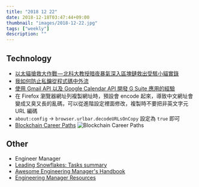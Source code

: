 ```yaml
---
title: "2018 12 22"
date: 2018-12-18T03:47:44+09:00
thumbnail: "images/2018-12-22.jpg"
tags: ["weekly"]
description: ""
---
```


## Technology

* [以太貓搶救大作戰 — 北科大教授暗夜暴氣深入區塊鏈救出受駭小貓實錄](https://medium.com/@daaab/528a1095ff71)
* [我如何防止私鑰從程式碼中外流](https://medium.com/@guanrongwu/d5cdcd3281c6)
* [使用 Gmail API 以及 Google Calendar API 開發 G Suite 應用的經驗](https://medium.com/@ericsk/使用-gmail-api-以及-google-calendar-api-開發-g-suite-應用的經驗-ef5145ffc70d)
* 在 Firefox 瀏覽器網址列複製網址時，預設會 encode 起來，導致中文網址會變成又臭又長的亂碼，可以從進階設定裡面修改，複製時不要把非英文字元 URL 編碼
 * `about:config` -> `browser.urlbar.decodeURLsOnCopy` 設定為 `true` 即可
* [Blockchain Career Paths](https://blockchaintrainingalliance.com/blogs/news/blockchain-career-paths) ![Blockchain Career Paths](https://cdn.shopify.com/s/files/1/2137/1081/files/Blockchain_Career_Paths_1024x1024.jpg?v=1543852578)

## Other

* Engineer Manager
 * [Leading Snowflakes: Tasks summary](https://leadingsnowflakes.com/tasks)
 * [Awesome Engineering Manager's Handbook](https://github.com/jesselpalmer/awesome-engineering-managers-handbook)
 * [Engineering Manager Resources](https://github.com/ryanburgess/engineer-manager)
